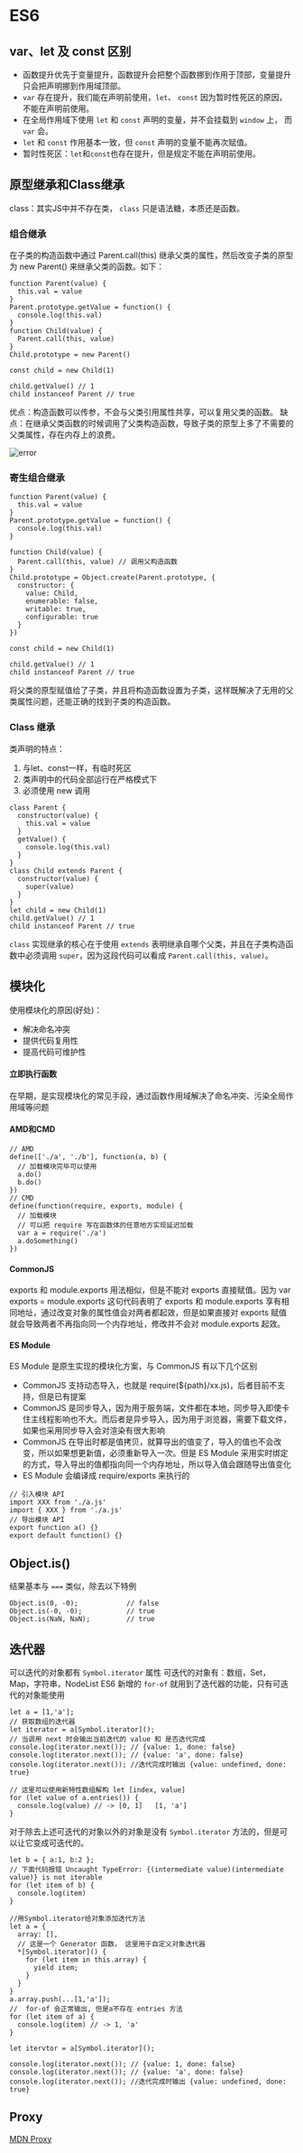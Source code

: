 # ES6
## var、let 及 const 区别
* 函数提升优先于变量提升，函数提升会把整个函数挪到作用于顶部，变量提升只会把声明挪到作用域顶部。
* `var` 存在提升，我们能在声明前使用，`let`、 `const` 因为暂时性死区的原因，不能在声明前使用。
* 在全局作用域下使用 `let` 和 `const` 声明的变量，并不会挂载到 `window` 上， 而 `var` 会。
* `let` 和 `const` 作用基本一致，但 `const` 声明的变量不能再次赋值。 
* 暂时性死区：`let`和`const`也存在提升，但是规定不能在声明前使用。

## 原型继承和Class继承
class：其实JS中并不存在类， `class` 只是语法糖，本质还是函数。
### 组合继承
在子类的构造函数中通过 Parent.call(this) 继承父类的属性，然后改变子类的原型为 new Parent() 来继承父类的函数。如下：
```
function Parent(value) {
  this.val = value
}
Parent.prototype.getValue = function() {
  console.log(this.val)
}
function Child(value) {
  Parent.call(this, value)
}
Child.prototype = new Parent()

const child = new Child(1)

child.getValue() // 1
child instanceof Parent // true
```
优点：构造函数可以传参，不会与父类引用属性共享，可以复用父类的函数。
缺点：在继承父类函数的时候调用了父类构造函数，导致子类的原型上多了不需要的父类属性，存在内存上的浪费。

![error](https://raw.githubusercontent.com/ht1131589588/web-library/master/image/68747470733a2f2f757365722d676f6c642d63646e2e786974752e696f2f323031382f332f31332f31363231653861.png)

### 寄生组合继承
```
function Parent(value) {
  this.val = value
}
Parent.prototype.getValue = function() {
  console.log(this.val)
}

function Child(value) {
  Parent.call(this, value) // 调用父构造函数
}
Child.prototype = Object.create(Parent.prototype, {
  constructor: {
    value: Child,
    enumerable: false,
    writable: true,
    configurable: true
  }
})

const child = new Child(1)

child.getValue() // 1
child instanceof Parent // true
```
将父类的原型赋值给了子类，并且将构造函数设置为子类，这样既解决了无用的父类属性问题，还能正确的找到子类的构造函数。

### Class 继承
类声明的特点：
1. 与let、const一样，有临时死区
2. 类声明中的代码全部运行在严格模式下
3. 必须使用 new 调用
```
class Parent {
  constructor(value) {
    this.val = value
  }
  getValue() {
    console.log(this.val)
  }
}
class Child extends Parent {
  constructor(value) {
    super(value)
  }
}
let child = new Child(1)
child.getValue() // 1
child instanceof Parent // true
```
`class` 实现继承的核心在于使用 `extends` 表明继承自哪个父类，并且在子类构造函数中必须调用 `super`，因为这段代码可以看成 `Parent.call(this, value)`。

## 模块化
使用模块化的原因(好处)：
* 解决命名冲突
* 提供代码复用性
* 提高代码可维护性

#### 立即执行函数
在早期，是实现模块化的常见手段，通过函数作用域解决了命名冲突、污染全局作用域等问题

#### AMD和CMD
```
// AMD
define(['./a', './b'], function(a, b) {
  // 加载模块完毕可以使用
  a.do()
  b.do()
})
// CMD
define(function(require, exports, module) {
  // 加载模块
  // 可以把 require 写在函数体的任意地方实现延迟加载
  var a = require('./a')
  a.doSomething()
})
```

#### CommonJS 
exports 和 module.exports 用法相似，但是不能对 exports 直接赋值。因为 var exports = module.exports 这句代码表明了 exports 和 module.exports 享有相同地址，通过改变对象的属性值会对两者都起效，但是如果直接对 exports 赋值就会导致两者不再指向同一个内存地址，修改并不会对 module.exports 起效。

#### ES Module
ES Module 是原生实现的模块化方案，与 CommonJS 有以下几个区别
* CommonJS 支持动态导入，也就是 require(${path}/xx.js)，后者目前不支持，但是已有提案
* CommonJS 是同步导入，因为用于服务端，文件都在本地，同步导入即使卡住主线程影响也不大。而后者是异步导入，因为用于浏览器，需要下载文件，如果也采用同步导入会对渲染有很大影响
* CommonJS 在导出时都是值拷贝，就算导出的值变了，导入的值也不会改变，所以如果想更新值，必须重新导入一次。但是 ES Module 采用实时绑定的方式，导入导出的值都指向同一个内存地址，所以导入值会跟随导出值变化
* ES Module 会编译成 require/exports 来执行的

```
// 引入模块 API
import XXX from './a.js'
import { XXX } from './a.js'
// 导出模块 API
export function a() {}
export default function() {}
```

## Object.is()
结果基本与 `===` 类似，除去以下特例
```
Object.is(0, -0);            // false
Object.is(-0, -0);           // true
Object.is(NaN, NaN);         // true
```

## 迭代器
可以迭代的对象都有 `Symbol.iterator` 属性
可迭代的对象有：数组，Set，Map，字符串，NodeList
ES6 新增的 `for-of` 就用到了迭代器的功能，只有可迭代的对象能使用
```
let a = [1,'a'];
// 获取数组的迭代器
let iterator = a[Symbol.iterator]();
// 当调用 next 时会输出当前迭代的 value 和 是否迭代完成
console.log(iterator.next()); // {value: 1, done: false}
console.log(iterator.next()); // {value: 'a', done: false}
console.log(iterator.next()); //迭代完成时输出 {value: undefined, done: true}

// 这里可以使用新特性数组解构 let [index, value]
for (let value of a.entries()) {
  console.log(value) // -> [0, 1]   [1, 'a']
}
```

对于除去上述可迭代的对象以外的对象是没有 `Symbol.iterator` 方法的，但是可以让它变成可迭代的。
```
let b = { a:1, b:2 };
// 下面代码报错 Uncaught TypeError: {(intermediate value)(intermediate value)} is not iterable
for (let item of b) {
  console.log(item)
}

//用Symbol.iterator给对象添加迭代方法 
let a = {
  array: [],
  // 这是一个 Generator 函数， 这里用于自定义对象迭代器
  *[Symbol.iterator]() {
    for (let item in this.array) {
      yield item;
    }
  }
}
a.array.push(...[1,'a']);
//  for-of 会正常输出, 但是a不存在 entries 方法
for (let item of a) {
  console.log(item) // -> 1, 'a'
}

let itervtor = a[Symbol.iterator]();

console.log(iterator.next()); // {value: 1, done: false}
console.log(iterator.next()); // {value: 'a', done: false}
console.log(iterator.next()); //迭代完成时输出 {value: undefined, done: true}
```

## Proxy 
[MDN Proxy](https://developer.mozilla.org/zh-CN/docs/Web/JavaScript/Reference/Global_Objects/Proxy)
